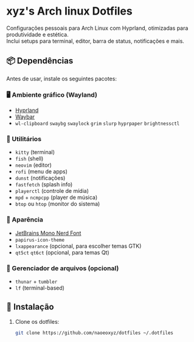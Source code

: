 #  xyz's Arch linux Dotfiles

Configurações pessoais para Arch Linux com Hyprland, otimizadas para produtividade e estética.  
Inclui setups para terminal, editor, barra de status, notificações e mais.

## 📦 Dependências

Antes de usar, instale os seguintes pacotes:

### 🖥️ Ambiente gráfico (Wayland)
- [Hyprland](https://github.com/hyprwm/Hyprland)
- [Waybar](https://github.com/Alexays/Waybar)
- `wl-clipboard` `swaybg` `swaylock` `grim` `slurp` `hyprpaper` `brightnessctl`

### 🧰 Utilitários
- `kitty` (terminal)
- `fish` (shell)
- `neovim` (editor)
- `rofi` (menu de apps)
- `dunst` (notificações)
- `fastfetch` (splash info)
- `playerctl` (controle de mídia)
- `mpd` + `ncmpcpp` (player de música)
- `btop` ou `htop` (monitor do sistema)

### 🎨 Aparência
- [JetBrains Mono Nerd Font](https://www.nerdfonts.com/font-downloads)
- `papirus-icon-theme`
- `lxappearance` (opcional, para escolher temas GTK)
- `qt5ct` `qt6ct` (opcional, para temas Qt)

### 📁 Gerenciador de arquivos (opcional)
- `thunar` + `tumbler`
- `lf` (terminal-based)

## 🚀 Instalação

1. Clone os dotfiles:
   ```bash
   git clone https://github.com/naoeoxyz/dotfiles ~/.dotfiles
